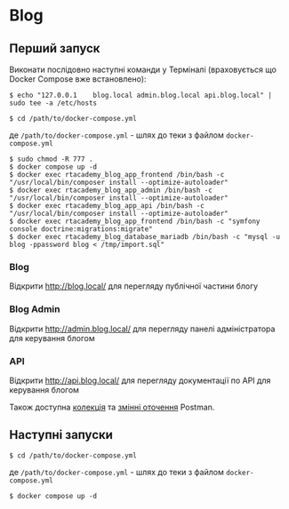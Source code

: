 # Blog

## Перший запуск
Виконати послідовно наступні команди у Терміналі (враховується що Docker Compose вже встановлено):
```
$ echo "127.0.0.1    blog.local admin.blog.local api.blog.local" | sudo tee -a /etc/hosts
```
```
$ cd /path/to/docker-compose.yml
``` 
де `/path/to/docker-compose.yml` - шлях до теки з файлом `docker-compose.yml`
``` 
$ sudo chmod -R 777 .
$ docker compose up -d
$ docker exec rtacademy_blog_app_frontend /bin/bash -c "/usr/local/bin/composer install --optimize-autoloader"
$ docker exec rtacademy_blog_app_admin /bin/bash -c "/usr/local/bin/composer install --optimize-autoloader"
$ docker exec rtacademy_blog_app_api /bin/bash -c "/usr/local/bin/composer install --optimize-autoloader"
$ docker exec rtacademy_blog_app_frontend /bin/bash -c "symfony console doctrine:migrations:migrate"
$ docker exec rtacademy_blog_database_mariadb /bin/bash -c "mysql -u blog -ppassword blog < /tmp/import.sql"
```

### Blog
Відкрити http://blog.local/ для перегляду публічної частини блогу

### Blog Admin
Відкрити http://admin.blog.local/ для перегляду панелі адміністратора для керування блогом

### API
Відкрити http://api.blog.local/ для перегляду документації по API для керування блогом

Також доступна [колекція](./blog_api/Postman.Collection.json) та [змінні оточення](./blog_api/Postman.Environment.json) Postman.

## Наступні запуски
```
$ cd /path/to/docker-compose.yml
``` 
де `/path/to/docker-compose.yml` - шлях до теки з файлом `docker-compose.yml`
``` 
$ docker compose up -d
```